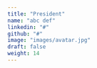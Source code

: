 ```yaml
---
title: "President"
name: "abc def"
linkedin: "#"
github: "#"
image: "images/avatar.jpg"
draft: false
weight: 14
---
```

